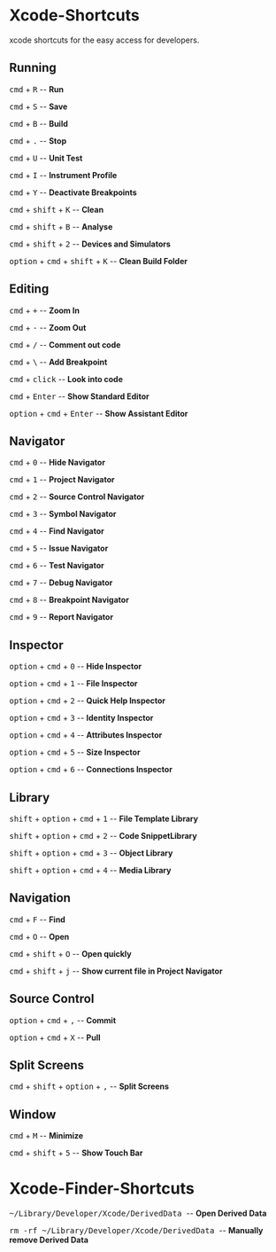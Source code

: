 # Xcode-Shortcuts
xcode shortcuts for the easy access for developers.

## Running
<kbd>cmd</kbd> + <kbd>R</kbd> -- <b>Run</b>

<kbd>cmd</kbd> + <kbd>S</kbd> -- <b>Save</b>

<kbd>cmd</kbd> + <kbd>B</kbd> -- <b>Build</b>

<kbd>cmd</kbd> + <kbd>.</kbd> -- <b>Stop</b>

<kbd>cmd</kbd> + <kbd>U</kbd> -- <b>Unit Test</b>

<kbd>cmd</kbd> + <kbd>I</kbd> -- <b>Instrument Profile</b>

<kbd>cmd</kbd> + <kbd>Y</kbd> -- <b>Deactivate Breakpoints</b>

<kbd>cmd</kbd> + <kbd>shift</kbd> + <kbd>K</kbd> -- <b>Clean</b>

<kbd>cmd</kbd> + <kbd>shift</kbd> + <kbd>B</kbd> -- <b>Analyse</b>

<kbd>cmd</kbd> + <kbd>shift</kbd> + <kbd>2</kbd> -- <b>Devices and Simulators</b>

<kbd>option</kbd> + <kbd>cmd</kbd> + <kbd>shift</kbd> + <kbd>K</kbd> -- <b>Clean Build Folder</b>

## Editing
<kbd>cmd</kbd> + <kbd>+</kbd> -- <b>Zoom In</b>

<kbd>cmd</kbd> + <kbd>-</kbd> -- <b>Zoom Out</b>

<kbd>cmd</kbd> + <kbd>/</kbd> -- <b>Comment out code</b>

<kbd>cmd</kbd> + <kbd>\\</kbd> -- <b>Add Breakpoint</b>

<kbd>cmd</kbd> + <kbd>click</kbd> -- <b>Look into code</b>

<kbd>cmd</kbd> + <kbd>Enter</kbd> -- <b>Show Standard Editor</b>

<kbd>option</kbd> + <kbd>cmd</kbd> + <kbd>Enter</kbd> -- <b>Show Assistant Editor</b>

## Navigator
<kbd>cmd</kbd> + <kbd>0</kbd> -- <b>Hide Navigator</b>

<kbd>cmd</kbd> + <kbd>1</kbd> -- <b>Project Navigator</b>

<kbd>cmd</kbd> + <kbd>2</kbd> -- <b>Source Control Navigator</b>

<kbd>cmd</kbd> + <kbd>3</kbd> -- <b>Symbol Navigator</b>

<kbd>cmd</kbd> + <kbd>4</kbd> -- <b>Find Navigator</b>

<kbd>cmd</kbd> + <kbd>5</kbd> -- <b>Issue Navigator</b>

<kbd>cmd</kbd> + <kbd>6</kbd> -- <b>Test Navigator</b>

<kbd>cmd</kbd> + <kbd>7</kbd> -- <b>Debug Navigator</b>

<kbd>cmd</kbd> + <kbd>8</kbd> -- <b>Breakpoint Navigator</b>

<kbd>cmd</kbd> + <kbd>9</kbd> -- <b>Report Navigator</b>

## Inspector

<kbd>option</kbd> + <kbd>cmd</kbd> + <kbd>0</kbd> -- <b>Hide Inspector</b>

<kbd>option</kbd> + <kbd>cmd</kbd> + <kbd>1</kbd> -- <b>File Inspector</b>

<kbd>option</kbd> + <kbd>cmd</kbd> + <kbd>2</kbd> -- <b>Quick Help Inspector</b>

<kbd>option</kbd> + <kbd>cmd</kbd> + <kbd>3</kbd> -- <b>Identity Inspector</b>

<kbd>option</kbd> + <kbd>cmd</kbd> + <kbd>4</kbd> -- <b>Attributes Inspector</b>

<kbd>option</kbd> + <kbd>cmd</kbd> + <kbd>5</kbd> -- <b>Size Inspector</b>

<kbd>option</kbd> + <kbd>cmd</kbd> + <kbd>6</kbd> -- <b>Connections Inspector</b>

## Library
<kbd>shift</kbd> + <kbd>option</kbd> + <kbd>cmd</kbd> + <kbd>1</kbd> -- <b>File Template Library</b>

<kbd>shift</kbd> + <kbd>option</kbd> + <kbd>cmd</kbd> + <kbd>2</kbd> -- <b>Code SnippetLibrary</b>

<kbd>shift</kbd> + <kbd>option</kbd> + <kbd>cmd</kbd> + <kbd>3</kbd> -- <b>Object Library</b>

<kbd>shift</kbd> + <kbd>option</kbd> + <kbd>cmd</kbd> + <kbd>4</kbd> -- <b>Media Library</b>

## Navigation
<kbd>cmd</kbd> + <kbd>F</kbd> -- <b>Find</b>

<kbd>cmd</kbd> + <kbd>O</kbd> -- <b>Open</b>

<kbd>cmd</kbd> + <kbd>shift</kbd> + <kbd>O</kbd> -- <b>Open quickly</b>

<kbd>cmd</kbd> + <kbd>shift</kbd> + <kbd>j</kbd> -- <b>Show current file in Project Navigator</b>

## Source Control
<kbd>option</kbd> + <kbd>cmd</kbd> + <kbd>,</kbd> -- <b>Commit</b>

<kbd>option</kbd> + <kbd>cmd</kbd> + <kbd>X</kbd> -- <b>Pull</b>

## Split Screens
<kbd>cmd</kbd> + <kbd>shift</kbd> + <kbd>option</kbd> + <kbd>,</kbd> -- <b>Split Screens</b>

## Window
<kbd>cmd</kbd> + <kbd>M</kbd> -- <b>Minimize</b>

<kbd>cmd</kbd> + <kbd>shift</kbd> + <kbd>5</kbd> -- <b>Show Touch Bar</b>


# Xcode-Finder-Shortcuts
<kbd> ~/Library/Developer/Xcode/DerivedData </kbd> -- <b>Open Derived Data </b>

<kbd> rm -rf ~/Library/Developer/Xcode/DerivedData </kbd> -- <b>Manually remove Derived Data </b>

